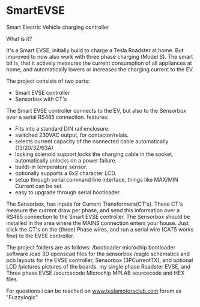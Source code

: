 SmartEVSE
=========

Smart Electric Vehicle charging controller


What is it?

It's a Smart EVSE, initially build to charge a Tesla Roadster at home. But improved to now also work with three phase charging (Model S).
The smart bit is, that it actively measures the current consumption of all appliances at home, and automatically lowers or increases the charging current to the EV.

The project consists of two parts:
- Smart EVSE controller
- Sensorbox with CT's

The Smart EVSE controller connects to the EV, but also to the Sensorbox over a serial RS485 connection.
features:
- Fits into a standard DIN rail enclosure.
- switched 230VAC output, for contactor/relais.
- selects current capacity of the connected cable automatically (13/20/32/63A)
- locking solenoid support,locks the charging cable in the socket, automatically unlocks on a power failure.
- buildt-in temperature sensor. 
- optionally supports a 8x2 character LCD.
- setup through serial command line interface, things like MAX/MIN Current can be set.
- easy to upgrade through serial bootloader.

The Sensorbox, has inputs for Current Transformers(CT's). These CT's measure the current draw per phase, and send this information over a RS485 connection to the Smart EVSE controller.
The Sensorbox should be installed in the area where the MAINS connection enters your house. Just click the CT's on the (three) Phase wires, and run a serial wire (CAT5 works fine) to the EVSE controller.

The project folders are as follows:
/bootloader		microchip bootloader software
/cad			3D openscad files for the sensorbox
/eagle			schematics and pcb layouts for the EVSE controller, Sensorbox (3PCurrentTX), and optional LCD
/pictures		pictures of the boards, my single phase Roadster EVSE, and Three phase EVSE
/sourcecode		Microchip MPLAB sourcecode and HEX files.

For questions i can be reached on www.teslamotorsclub.com forum as "Fuzzylogic"

